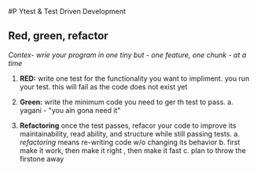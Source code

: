 #P Ytest & Test Driven Development

## Red, green, refactor

*Contex- wrie your program in one tiny but - one feature, one chunk - at a time*

1. **RED:** write one test for the functionality you want to impliment. you run your test. this will fail as the code does not exist yet

2. **Green:** write the minimum code you need to ger th test to pass.
    a. yagani - "you ain gona need it"

3. **Refactoring** once the test passes, refacor your code to improve its maintainability, read ability, and structure while still passing tests.
    a. *refactoring* means re-writing code w/o changing its behavior
    b. first make it work, then make it right , then make it fast
    c. plan to throw  the firstone away
